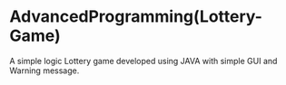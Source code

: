 # AdvancedProgramming(Lottery-Game)
A simple logic Lottery game developed using JAVA with simple GUI and Warning message. 
